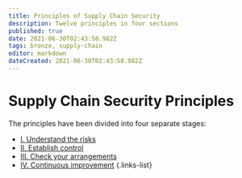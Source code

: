 ```yaml
---
title: Principles of Supply Chain Security
description: Twelve principles in four sections
published: true
date: 2021-06-30T02:43:58.982Z
tags: bronze, supply-chain
editor: markdown
dateCreated: 2021-06-30T02:43:58.982Z
---
```


# Supply Chain Security Principles
The principles have been divided into four separate stages:
- [I. Understand the risks](/bronze-training/supply-chain-security/principles-supply-chain-security/understand-the-risks)
- [II. Establish control](/bronze-training/supply-chain-security/principles-supply-chain-security/ii-establish-control)
- [III. Check your arrangements](/bronze-training/supply-chain-security/principles-supply-chain-security/check-your-arrangements)
- [IV. Continuous improvement](/bronze-training/supply-chain-security/principles-supply-chain-security/continuous-improvement)
{.links-list}